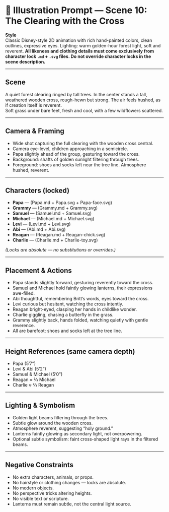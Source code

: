 # 🎨 Illustration Prompt — Scene 10: The Clearing with the Cross

**Style**  
Classic Disney-style 2D animation with rich hand-painted colors, clean outlines, expressive eyes. Lighting: warm golden-hour forest light, soft and reverent. **All likeness and clothing details must come exclusively from character lock `.md` + `.svg` files. Do not override character locks in the scene description.**

---

## Scene

A quiet forest clearing ringed by tall trees. In the center stands a tall, weathered wooden cross, rough-hewn but strong. The air feels hushed, as if creation itself is reverent.  
Soft grass under bare feet, fresh and cool, with a few wildflowers scattered.  

---

## Camera & Framing

- Wide shot capturing the full clearing with the wooden cross central.  
- Camera eye-level, children approaching in a semicircle.  
- Papa slightly ahead of the group, gesturing toward the cross.  
- Background: shafts of golden sunlight filtering through trees.  
- Foreground: shoes and socks left near the tree line. Atmosphere hushed, reverent.  

---

## Characters (locked)

- **Papa** — (Papa.md + Papa.svg + Papa-face.svg)  
- **Grammy** — (Grammy.md + Grammy.svg)  
- **Samuel** — (Samuel.md + Samuel.svg)  
- **Michael** — (Michael.md + Michael.svg)  
- **Levi** — (Levi.md + Levi.svg)  
- **Abi** — (Abi.md + Abi.svg)  
- **Reagan** — (Reagan.md + Reagan-chick.svg)  
- **Charlie** — (Charlie.md + Charlie-toy.svg)  

*(Locks are absolute — no substitutions or overrides.)*

---

## Placement & Actions

- Papa stands slightly forward, gesturing reverently toward the cross.  
- Samuel and Michael hold faintly glowing lanterns, their expressions awe-filled.  
- Abi thoughtful, remembering Britt’s words, eyes toward the cross.  
- Levi curious but hesitant, watching the cross intently.  
- Reagan bright-eyed, clasping her hands in childlike wonder.  
- Charlie giggling, chasing a butterfly in the grass.  
- Grammy slightly back, hands folded, watching quietly with gentle reverence.  
- All are barefoot; shoes and socks left at the tree line.  

---

## Height References (same camera depth)

- Papa (5’7”)  
- Levi & Abi (5’2”)  
- Samuel & Michael (5’0”)  
- Reagan ≈ ⅔ Michael  
- Charlie ≈ ⅔ Reagan  

---

## Lighting & Symbolism

- Golden light beams filtering through the trees.  
- Subtle glow around the wooden cross.  
- Atmosphere reverent, suggesting “holy ground.”  
- Lanterns faintly glowing as secondary light, not overpowering.  
- Optional subtle symbolism: faint cross-shaped light rays in the filtered beams.  

---

## Negative Constraints

- No extra characters, animals, or props.  
- No hairstyle or clothing changes — locks are absolute.  
- No modern objects.  
- No perspective tricks altering heights.  
- No visible text or scripture.  
- Lanterns must remain subtle, not the central light source.  
